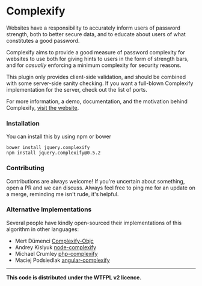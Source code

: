 Complexify
====================

Websites have a responsibility to accurately inform users of password strength, both to better secure data, and to educate about users of what constitutes a good password.

Complexify aims to provide a good measure of password complexity for websites to use both for giving hints to users in the form of strength bars, and for *casually* enforcing a minimum complexity for security reasons.

This plugin only provides client-side validation, and should be combined with some server-side sanity checking. If you want a full-blown Complexify implementation for the server, check out the list of ports.

For more information, a demo, documentation, and the motivation behind Complexify, [visit the website](http://danpalmer.me/jquery-complexify).

### Installation

You can install this by using npm or bower

    bower install jquery.complexify
    npm install jquery.complexify@0.5.2

### Contributing

Contributions are always welcome! If you're uncertain about something, open a PR and we can discuss. Always feel free to ping me for an update on a merge, reminding me isn't rude, it's helpful.


### Alternative Implementations

Several people have kindly open-sourced their implementations of this algorithm in other languages:

 - Mert Dümenci [Complexify-Objc](https://github.com/mertdumenci/Complexify-ObjC)
 - Andrey Kislyuk [node-complexify](https://github.com/kislyuk/node-complexify)
 - Michael Crumley [php-complexify](https://github.com/mcrumley/php-complexify/)
 - Maciej Podsiedlak [angular-complexify](https://github.com/Kraku/angular-complexify/)

- - -

**This code is distributed under the WTFPL v2 licence.**
